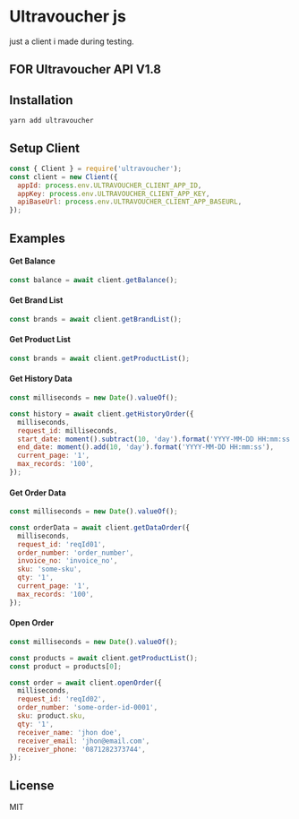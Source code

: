# Ultravoucher js

just a client i made during testing.


## **FOR Ultravoucher API V1.8**

## Installation

```
yarn add ultravoucher
```

## Setup Client

```javascript
const { Client } = require('ultravoucher');
const client = new Client({
  appId: process.env.ULTRAVOUCHER_CLIENT_APP_ID,
  appKey: process.env.ULTRAVOUCHER_CLIENT_APP_KEY,
  apiBaseUrl: process.env.ULTRAVOUCHER_CLIENT_APP_BASEURL,
});
```

## Examples

#### Get Balance

```javascript
const balance = await client.getBalance();
```

#### Get Brand List

```javascript
const brands = await client.getBrandList();
```

#### Get Product List

```javascript
const brands = await client.getProductList();
```

#### Get History Data

```javascript
const milliseconds = new Date().valueOf();

const history = await client.getHistoryOrder({
  milliseconds,
  request_id: milliseconds,
  start_date: moment().subtract(10, 'day').format('YYYY-MM-DD HH:mm:ss'),
  end_date: moment().add(10, 'day').format('YYYY-MM-DD HH:mm:ss'),
  current_page: '1',
  max_records: '100',
});
```

#### Get Order Data

```javascript
const milliseconds = new Date().valueOf();

const orderData = await client.getDataOrder({
  milliseconds,
  request_id: 'reqId01',
  order_number: 'order_number',
  invoice_no: 'invoice_no',
  sku: 'some-sku',
  qty: '1',
  current_page: '1',
  max_records: '100',
});
```

#### Open Order

```javascript
const milliseconds = new Date().valueOf();

const products = await client.getProductList();
const product = products[0];

const order = await client.openOrder({
  milliseconds,
  request_id: 'reqId02',
  order_number: 'some-order-id-0001',
  sku: product.sku,
  qty: '1',
  receiver_name: 'jhon doe',
  receiver_email: 'jhon@email.com',
  receiver_phone: '0871282373744',
});
```

## License

MIT
